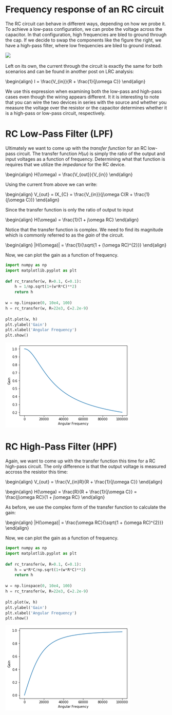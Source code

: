 # Frequency response of an RC circuit

The RC circuit can behave in different ways, depending on how we probe it. To achieve a low-pass configuration, we can probe the voltage across the capacitor. In that configuration, high frequencies are bled to ground through the cap. If we decide to swap the components like the figure the right, we have a high-pass filter, where low frequencies are bled to ground instead.

 <img src="../../images/lpf-hpf.png" width="600"/>

Left on its own, the current through the circuit is exactly the same for both scenarios and can be found in another post on LRC analysis:

\begin{align}
I = \frac{V_{in}}{R + \frac{1}{j\omega C}}
\end{align}

We use this expression when examining both the low-pass and high-pass cases even though the wiring appears different. It it is interesting to note that you can wire the two devices in series with the source and whether you measure the voltage over the resistor or the capacitor determines whether it is a high-pass or low-pass circuit, respectively. 


# RC Low-Pass Filter (LPF)

Ultimately we want to come up with the *transfer function* for an RC low-pass circuit. The transfer function $H(\omega)$ is simply the ratio of the output and input voltages as a function of frequency. Determining what that function is requires that we utilize the *impedance* for the RC device.

\begin{align}
H(\omega) = \frac{V_{out}}{V_{in}}
\end{align}

Using the current from above we can write:

\begin{align}
V_{out} = IX_{C} = \frac{V_{in}}{j\omega C(R + \frac{1}{j\omega C})}
\end{align}

Since the transfer function is only the ratio of output to input

\begin{align}
H(\omega) = \frac{1}{1 + j\omega RC}
\end{align}

Notice that the transfer function is complex. We need to find its magnitude which is commonly referred to as the *gain* of the circuit.

\begin{align}
|H(\omega)| = \frac{1}{\sqrt{1 + (\omega RC)^{2}}}
\end{align}

Now, we can plot the gain as a function of frequency.


```python
import numpy as np
import matplotlib.pyplot as plt

def rc_transfer(w, R=0.1, C=0.1): 
    h = 1/np.sqrt(1+(w*R*C)**2)
    return h

w = np.linspace(0, 10e4, 100)
h = rc_transfer(w, R=22e3, C=2.2e-9)

plt.plot(w, h)
plt.ylabel('Gain')
plt.xlabel('Angular Frequency')
plt.show()
```


![png](frequency-response-of-an-rc-circuit_files/frequency-response-of-an-rc-circuit_1_0.png)


# RC High-Pass Filter (HPF)

Again, we want to come up with the transfer function this time for a RC high-pass circuit. The only difference is that the output voltage is measured accross the resistor this time:

\begin{align}
V_{out} = \frac{V_{in}R}{R + \frac{1}{j\omega C}}
\end{align}

\begin{align}
H(\omega) = \frac{R}{R + \frac{1}{j\omega C}} = \frac{j\omega RC}{1 + j\omega RC}
\end{align}

As before, we use the complex form of the transfer function to calculate the gain:

\begin{align}
|H(\omega)| = \frac{\omega RC}{\sqrt{1 + (\omega RC)^{2}}}
\end{align}

Now, we can plot the gain as a function of frequency.


```python
import numpy as np
import matplotlib.pyplot as plt

def rc_transfer(w, R=0.1, C=0.1): 
    h = w*R*C/np.sqrt(1+(w*R*C)**2)
    return h

w = np.linspace(0, 10e4, 100)
h = rc_transfer(w, R=22e3, C=2.2e-9)

plt.plot(w, h)
plt.ylabel('Gain')
plt.xlabel('Angular Frequency')
plt.show()
```


![png](frequency-response-of-an-rc-circuit_files/frequency-response-of-an-rc-circuit_3_0.png)



```python

```
